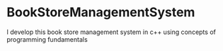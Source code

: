 # BookStoreManagementSystem
I develop this book store management system in c++ using concepts of programming fundamentals
